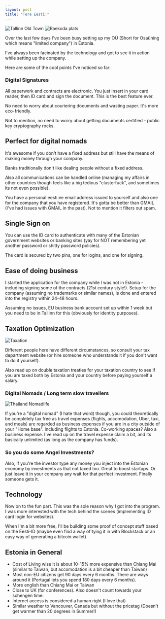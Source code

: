 ```yaml
---
layout: post
title: "Tere Eesti!"
---
```


![Tallinn Old Town](https://images.itinerantfoodie.com/uploads/tere-eesti/tallinn-old-town-1.jpg)
![Raekoda plats](https://images.itinerantfoodie.com/uploads/tere-eesti/IMG_2711.png)

Over the last few days I've been busy setting up my OÜ (Short for Osaühing which means "limited company") in Estonia.

I've always been facinated by the technology and got to see it in action while setting up the company.

Here are some of the cool points I've noticed so far:

### Digital Signatures

All paperwork and contracts are electronic. You just insert in your card reader, then ID card and sign the document. This is the best feature ever.

No need to worry about couriering documents and wasting paper. It's more eco-friendly.

Not to mention, no need to worry about getting documents certified - public key cryptography rocks.

## Perfect for digital nomads

It's awesome if you don't have a fixed address but still have the means of making money through your company.

Banks traditionally don't like dealing people without a fixed address.

Also all communications can be handled online (managing my affairs in other countries though feels like a big tedious "clusterfuck", and sometimes its not even possible).

You have a personal eesti.ee email address issued to yourself and also one for the company that you have registered. It's gotta be better than GMAIL (I've had issues with GMAIL in the past). Not to mention it filters out spam.

## Single Sign on

You can use the ID card to authenticate with many of the Estonian government websites or banking sites (yay for NOT remembering yet another password or shitty password policies).

The card is secured by two pins, one for logins, and one for signing.

## Ease of doing business

I started the application for the company while I was not in Estonia - including signing some of the contracts (21st century style!). Setup for the company (assuming no trademarks or similar names), is done and entered into the registry within 24-48 hours.

Assuming no issues, EU business bank account set up within 1 week but you need to be in Tallinn for this (obviously for identity purposes).

## Taxation Optimization

![Taxation](http://www.nolim1t.co/taxes.jpg)

Different people here have different circumstances, so consult your tax department website (or hire someone who understands it if you don't want to do it yourself).

Also read up on double taxation treaties for your taxation country to see if you are taxed both by Estonia and your country before paying yourself a salary.

### Digital Nomads / Long term slow travellers

![Thailand Nomadlife](https://images.itinerantfoodie.com/uploads/nomadlife-thailand/FullSizeRender.jpg)

If you're a "digital nomad" (I hate that word) though, you could theoretically be completely tax free as travel expenses (flights, accomodation, Uber, taxi, and meals) are regarded as business expenses if you are in a city outside of your "Home base". Including flights to Estonia. Co-working spaces? Also a business expense. I've read up on the travel expense claim a bit, and its basically unlimited (as long as the company has funds).

### So you do some Angel Investments?

Also, if you're the investor type any money you inject into the Estonian economy by investments as that not taxed too. Great to boost startups. Or just leave it in your company any wait for that perfect investment. Finally someone gets it.


## Technology

Now on to the fun part. This was the sole reason why I got into the program. I was more interested with the tech behind the scenes (implementing ID card login for websites).

When I'm a bit more free, I'll be building some proof of concept stuff based on the Eesti-ID (maybe even find a way of tying it in with Blockstack or an easy way of generating a bitcoin wallet)

## Estonia in General

* Cost of Living wise it is about 10-15% more expensive than Chiang Mai (similar to Taiwan, but accomodation is a bit cheaper than Taiwan)
* Most non-EU citizens get 90 days every 6 months. There are ways around it (Portugal lets you spend 180 days every 6 months).
* More english than Chiang Mai or Taiwan
* Close to UK (for conferences). Also doesn't count towards your schengen time.
* Internet access is considered a human right (I love that)
* Similar weather to Vancouver, Canada but without the pricetag (Doesn't get warmer than 20 degrees in Summer!)
